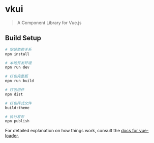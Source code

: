# vkui

> A Component Library for Vue.js

## Build Setup

``` bash
# 安装依赖关系
npm install

# 本地开发环境
npm run dev

# 打包完整版
npm run build

# 打包组件
npm dist

# 打包样式文件
build:theme

# 执行发布
npm publish

```

For detailed explanation on how things work, consult the [docs for vue-loader](http://vuejs.github.io/vue-loader).
